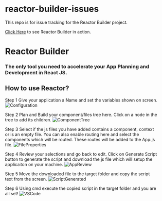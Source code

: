 # reactor-builder-issues
This repo is for issue tracking for the Reactor Builder project.

[Click Here](https://reactor-builder.netlify.app/) to see Reactor Builder in action.

# Reactor Builder
### The only tool you need to accelerate your App Planning and Development in React JS.

## How to use Reactor?

Step 1
Give your application a Name and set the variables shown on screen.
![Configuration](https://images.gopalchitkara.in/images/reactor-images/Configuration.png)

Step 2
Plan and Build your component/files tree here. Click on a node in the tree to add its children.
![ComponentTree](https://images.gopalchitkara.in/images/reactor-images/ComponentTree.png)

Step 3
Select if the js files you have added contains a component, context or is an empty file. You can also enable routing here and select the components which will be routed. These routes will be added to the App.js file.
![FileProperties](https://images.gopalchitkara.in/images/reactor-images/FileProperties.png)

Step 4
Review your selections and go back to edit. Click on Generate Script button to generate the script and download the js file which will setup the applicaiton on your machine.
![AppReview](https://images.gopalchitkara.in/images/reactor-images/AppReview.png)

Step 5
Move the downloaded file to the target folder and copy the script text from the screen.
![ScriptGenerated](https://images.gopalchitkara.in/images/reactor-images/ScriptGenerated.jpg)

Step 6
Using cmd execute the copied script in the target folder and you are all set!
![VSCode](https://images.gopalchitkara.in/images/reactor-images/VSCode.jpg)
